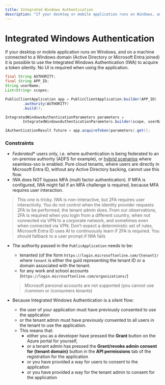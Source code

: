```yaml
---
title: Integrated Windows Authentication
description: "If your desktop or mobile application runs on Windows, and on a machine connected to a Windows domain (Active Directory or Microsoft Entra joined) it is possible to use the Integrated Windows Authentication (IWA) to acquire a token silently."
---
```


# Integrated Windows Authentication

If your desktop or mobile application runs on Windows, and on a machine connected to a Windows domain (Active Directory or Microsoft Entra joined) it is possible to use the Integrated Windows Authentication (IWA) to acquire a token silently. No UI is required when using the application.

```java
final String AUTHORITY;
final String APP_ID;
String userName;
List<String> scopes;

PublicClientApplication app = PublicClientApplication.builder(APP_ID)
        .authority(AUTHORITY)
        .build();

IntegratedWindowsAuthenticationParameters parameters =
        IntegratedWindowsAuthenticationParameters.builder(scope, userName).build();

IAuthenticationResult future = app.acquireToken(parameters).get();
```

### Constraints

- *Federated** users only, i.e. where authentication is being federated to an on-premise authority (ADFS for example), or [hybrid scenarios](/azure/active-directory/hybrid/whatis-hybrid-identity) where seamless-sso is enabled.  Pure cloud tenants, where users are directly in Microsoft Entra ID, without any Active Directory backing, cannot use this flow. 
- IWA does NOT bypass MFA (multi factor authentication). If MFA is configured, IWA might fail if an MFA challenge is required, because MFA requires user interaction. 
 > This one is tricky. IWA is non-interactive, but 2FA requires user interactivity. You do not control when the identity provider requests 2FA to be performed, the tenant admin does. From our observations, 2FA is required when you login from a different country, when not connected via VPN to a corporate network, and sometimes even when connected via VPN. Don’t expect a deterministic set of rules, Microsoft Entra ID uses AI to continuously learn if 2FA is required. You should fallback to a user prompt if IWA fails
- The authority passed in the `PublicApplication` needs to be:
  - tenanted (of the form `https://login.microsoftonline.com/{tenant}/` where `tenant` is either the guid representing the tenant ID or a domain associated with the tenant.
  - for any work and school accounts (`https://login.microsoftonline.com/organizations/`)

  > Microsoft personal accounts are not supported (you cannot use /common or /consumers tenants)

- Because Integrated Windows Authentication is a silent flow:
  - the user of your application must have previously consented to use the application 
  - or the tenant admin must have previously consented to all users in the tenant to use the application.
  - This means that:
     - either you as a developer have pressed the **Grant** button on the Azure portal for yourself, 
     - or a tenant admin has pressed the **Grant/revoke admin consent for {tenant domain}** button in the **API permissions** tab of the registration for the application 
     - or you have provided a way for users to consent to the application 
     - or you have provided a way for the tenant admin to consent for the application 
